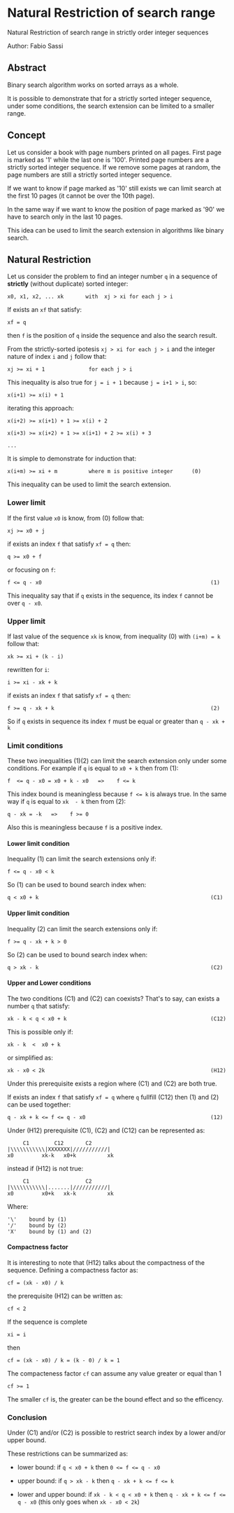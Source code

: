 

# Natural Restriction of search range
Natural Restriction of search range in strictly order integer sequences

Author: Fabio Sassi

## Abstract

Binary search algorithm works on sorted arrays as a whole.

It is possible to demonstrate that for a strictly sorted
integer sequence, under some conditions, the search extension 
can be limited to a smaller range.



## Concept
Let us consider a book with page numbers printed on all pages.
First page is marked as '1' while the last one is '100'.
Printed page numbers are a strictly sorted integer sequence. If
we remove some pages at random, the page numbers are still a strictly
sorted integer sequence.

If we want to know if page marked as '10' still exists we can limit
search at the first 10 pages (it cannot be over
the 10th page).

In the same way if we want to know the position of page marked as
'90' we have to search only in the last 10 pages.

This idea can be used to limit the search extension in
algorithms like binary search.


## Natural Restriction 

Let us consider the problem to find an integer number `q` in a sequence of
**strictly** (without duplicate) sorted integer:


    x0, x1, x2, ... xk       with  xj > xi for each j > i


If exists an `xf` that satisfy:


    xf = q


then `f` is the position of `q` inside the sequence and also the search result.


From the strictly-sorted ipotesis `xj > xi for each j > i` and 
the integer nature of index `i` and `j` follow that:


    xj >= xi + 1              for each j > i


This inequality is also true for `j = i + 1` because `j = i+1 > i`, so:


    x(i+1) >= x(i) + 1


iterating this approach:


    x(i+2) >= x(i+1) + 1 >= x(i) + 2

    x(i+3) >= x(i+2) + 1 >= x(i+1) + 2 >= x(i) + 3

    ...

It is simple to demonstrate for induction that:


    x(i+m) >= xi + m          where m is positive integer      (0)


This inequality can be used to limit the search extension. 


### Lower limit

If the first value `x0` is know, from (0) follow that:


    xj >= x0 + j


if exists an index `f` that satisfy `xf = q` then:


    q >= x0 + f


or focusing on `f`:


    f <= q - x0                                                      (1)


This inequality say that if `q` exists in the sequence, its index `f` 
cannot be over `q - x0`.

### Upper limit

If last value of the sequence `xk` is know, from inequality (0)
with `(i+m) = k` follow that:


    xk >= xi + (k - i) 


rewritten for `i`:


    i >= xi - xk + k


if exists an index `f` that satisfy `xf = q` then:


    f >= q - xk + k                                                  (2)


So if `q` exists in sequence its index `f` must be equal or greater than
`q - xk + k`


### Limit conditions

These two inequalities (1)(2) can limit the search extension only
under some conditions. For example if `q` is equal to `x0 + k`
then from (1):


    f  <= q - x0 = x0 + k - x0   =>    f <= k


This index bound is meaningless because `f <= k` is always true.
In the same way if `q` is equal to `xk  - k` then from (2):


    q - xk = -k   =>    f >= 0


Also this is meaningless because `f` is a positive index.


#### Lower limit condition 


Inequality (1) can limit the search extensions only if:


    f <= q - x0 < k


So (1) can be used to bound search index when:


    q < x0 + k                                                       (C1)


#### Upper limit condition 

Inequality (2) can limit the search extensions only if:


    f >= q - xk + k > 0 

So (2) can be used to bound search index when:

    q > xk - k                                                       (C2)



#### Upper and Lower conditions

The two conditions (C1) and (C2) can coexists? That's to say, can exists a
number `q` that satisfy:


    xk - k < q < x0 + k                                              (C12)


This is possible only if:


    xk - k  <  x0 + k


or simplified as:


    xk - x0 < 2k                                                     (H12)



Under this prerequisite exists a region where (C1) and (C2)
are both true.

If exists an index `f` that satisfy `xf = q` where `q` fullfill (C12) 
then (1) and (2) can be used together:


    q - xk + k <= f <= q - x0                                        (12)


Under (H12) prerequisite (C1), (C2) and (C12) can be represented as:

         C1        C12       C2
    |\\\\\\\\\\\|XXXXXXX|///////////|
    x0         xk-k   x0+k          xk


instead if (H12) is not true:

         C1                  C2
    |\\\\\\\\\\\|.......|///////////|
    x0         x0+k   xk-k          xk


Where:

    '\'    bound by (1)
    '/'    bound by (2)
    'X'    bound by (1) and (2)


#### Compactness factor

It is interesting to note that (H12) talks about the compactness of the
sequence. Defining a compactness factor as:


    cf = (xk - x0) / k


the prerequisite (H12) can be written as:


    cf < 2


If the sequence is complete 


    xi = i


then


    cf = (xk - x0) / k = (k - 0) / k = 1



The compacteness factor `cf` can assume any value greater or equal than 1

    
    cf >= 1


The smaller `cf` is, the greater can be the bound effect
and so the efficency. 



### Conclusion

Under (C1) and/or (C2) is possible to restrict search index by a lower
and/or upper bound.

These restrictions can be summarized as:


- lower bound: if  `q < x0 + k`  then  `0 <= f <= q - x0`


- upper bound: if  `q > xk - k`  then  `q - xk + k <= f <= k`


- lower and upper bound: if `xk - k < q < x0 + k`  then 
  `q - xk + k <= f <= q - x0` (this only goes when `xk - x0 < 2k`)



